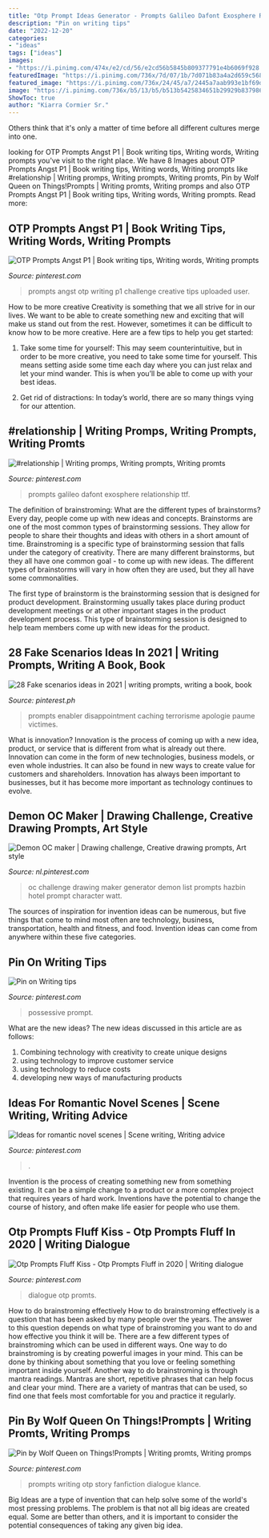 ```yaml
---
title: "Otp Prompt Ideas Generator - Prompts Galileo Dafont Exosphere Relationship Ttf"
description: "Pin on writing tips"
date: "2022-12-20"
categories:
- "ideas"
tags: ["ideas"]
images:
- "https://i.pinimg.com/474x/e2/cd/56/e2cd56b5845b809377791e4b6069f928.jpg"
featuredImage: "https://i.pinimg.com/736x/7d/07/1b/7d071b83a4a2d659c5684d53b57d077b--writing-help-writing-ideas.jpg"
featured_image: "https://i.pinimg.com/736x/24/45/a7/2445a7aab993e1bf69d7c740f4f60fae.jpg"
image: "https://i.pinimg.com/736x/b5/13/b5/b513b5425834651b29929b8379862aee.jpg"
ShowToc: true
author: "Kiarra Cormier Sr."
---
```



Others think that it's only a matter of time before all different cultures merge into one.

	

		
looking for OTP Prompts Angst P1 | Book writing tips, Writing words, Writing prompts you've visit to the right place. We have 8 Images about OTP Prompts Angst P1 | Book writing tips, Writing words, Writing prompts like #relationship | Writing promps, Writing prompts, Writing promts, Pin by Wolf Queen on Things!Prompts | Writing promts, Writing promps and also OTP Prompts Angst P1 | Book writing tips, Writing words, Writing prompts. Read more:
		
    
## OTP Prompts Angst P1 | Book Writing Tips, Writing Words, Writing Prompts

<img loading=lazy src="https://i.pinimg.com/originals/79/54/a6/7954a63368479aec7401aec443471f53.png" onerror="this.onerror=null;this.src='https://tse2.mm.bing.net/th?id=OIP.AJKAGlwh2tfiD4vR4CfY_AAAAA&amp;pid=15.1';" alt="OTP Prompts Angst P1 | Book writing tips, Writing words, Writing prompts">

_Source: pinterest.com_

>prompts angst otp writing p1 challenge creative tips uploaded user. 

	

How to be more creative
Creativity is something that we all strive for in our lives. We want to be able to create something new and exciting that will make us stand out from the rest. However, sometimes it can be difficult to know how to be more creative. Here are a few tips to help you get started:
1. Take some time for yourself: This may seem counterintuitive, but in order to be more creative, you need to take some time for yourself. This means setting aside some time each day where you can just relax and let your mind wander. This is when you’ll be able to come up with your best ideas.

2. Get rid of distractions: In today’s world, there are so many things vying for our attention.

    
## #relationship | Writing Promps, Writing Prompts, Writing Promts

<img loading=lazy src="https://i.pinimg.com/736x/f7/bc/55/f7bc55d2cb68c51cb3666fa98a1c0d71.jpg" onerror="this.onerror=null;this.src='https://tse2.mm.bing.net/th?id=OIP.nKN8rWEvACfnyAxCitrXFAHaUm&amp;pid=15.1';" alt="#relationship | Writing promps, Writing prompts, Writing promts">

_Source: pinterest.com_

>prompts galileo dafont exosphere relationship ttf. 

	

The definition of brainstroming: What are the different types of brainstorms?
Every day, people come up with new ideas and concepts. Brainstorms are one of the most common types of brainstorming sessions. They allow for people to share their thoughts and ideas with others in a short amount of time. Brainstroming is a specific type of brainstorming session that falls under the category of creativity. 
There are many different brainstorms, but they all have one common goal - to come up with new ideas. The different types of brainstorms will vary in how often they are used, but they all have some commonalities. 

The first type of brainstorm is the brainstorming session that is designed for product development. Brainstorming usually takes place during product development meetings or at other important stages in the product development process. This type of brainstorming session is designed to help team members come up with new ideas for the product.

    
## 28 Fake Scenarios Ideas In 2021 | Writing Prompts, Writing A Book, Book

<img loading=lazy src="https://i.pinimg.com/474x/e2/cd/56/e2cd56b5845b809377791e4b6069f928.jpg" onerror="this.onerror=null;this.src='https://tse1.mm.bing.net/th?id=OIP.LBsGHdlTGGkRxwZDl6eLewAAAA&amp;pid=15.1';" alt="28 Fake scenarios ideas in 2021 | writing prompts, writing a book, book">

_Source: pinterest.ph_

>prompts enabler disappointment caching terrorisme apologie paume victimes. 

	

What is innovation?
Innovation is the process of coming up with a new idea, product, or service that is different from what is already out there. Innovation can come in the form of new technologies, business models, or even whole industries. It can also be found in new ways to create value for customers and shareholders. Innovation has always been important to businesses, but it has become more important as technology continues to evolve.

    
## Demon OC Maker | Drawing Challenge, Creative Drawing Prompts, Art Style

<img loading=lazy src="https://i.pinimg.com/736x/b5/13/b5/b513b5425834651b29929b8379862aee.jpg" onerror="this.onerror=null;this.src='https://tse2.mm.bing.net/th?id=OIP.QtbWChHJrFD5JffbTD4segHaHa&amp;pid=15.1';" alt="Demon OC maker | Drawing challenge, Creative drawing prompts, Art style">

_Source: nl.pinterest.com_

>oc challenge drawing maker generator demon list prompts hazbin hotel prompt character watt. 

	

The sources of inspiration for invention ideas can be numerous, but five things that come to mind most often are technology, business, transportation, health and fitness, and food. Invention ideas can come from anywhere within these five categories.

    
## Pin On Writing Tips

<img loading=lazy src="https://i.pinimg.com/736x/7d/07/1b/7d071b83a4a2d659c5684d53b57d077b--writing-help-writing-ideas.jpg" onerror="this.onerror=null;this.src='https://tse1.mm.bing.net/th?id=OIP.BuWynqClzNOOPexmCPu98AHaJp&amp;pid=15.1';" alt="Pin on Writing tips">

_Source: pinterest.com_

>possessive prompt. 

	

What are the new ideas?
The new ideas discussed in this article are as follows:
1. Combining technology with creativity to create unique designs 
2. using technology to improve customer service 
3. using technology to reduce costs 
4. developing new ways of manufacturing products 

    
## Ideas For Romantic Novel Scenes | Scene Writing, Writing Advice

<img loading=lazy src="https://i.pinimg.com/736x/24/45/a7/2445a7aab993e1bf69d7c740f4f60fae.jpg" onerror="this.onerror=null;this.src='https://tse3.mm.bing.net/th?id=OIP.v-t24tHfts1YWlCGyBsjagHaL9&amp;pid=15.1';" alt="Ideas for romantic novel scenes | Scene writing, Writing advice">

_Source: pinterest.com_

>. 

	

Invention is the process of creating something new from something existing. It can be a simple change to a product or a more complex project that requires years of hard work. Inventions have the potential to change the course of history, and often make life easier for people who use them.

    
## Otp Prompts Fluff Kiss - Otp Prompts Fluff In 2020 | Writing Dialogue

<img loading=lazy src="https://i.pinimg.com/736x/69/cb/db/69cbdb9d4262d7ff3f975b692f7e2c98.jpg" onerror="this.onerror=null;this.src='https://tse3.mm.bing.net/th?id=OIP.yjB7mvFqZgrfkU-Pxhr69QHaMK&amp;pid=15.1';" alt="Otp Prompts Fluff Kiss - Otp Prompts Fluff in 2020 | Writing dialogue">

_Source: pinterest.com_

>dialogue otp promts. 

	

How to do brainstroming effectively
How to do brainstroming effectively is a question that has been asked by many people over the years. The answer to this question depends on what type of brainstroming you want to do and how effective you think it will be. There are a few different types of brainstroming which can be used in different ways. 
One way to do brainstroming is by creating powerful images in your mind. This can be done by thinking about something that you love or feeling something important inside yourself. Another way to do brainstroming is through mantra readings. Mantras are short, repetitive phrases that can help focus and clear your mind. There are a variety of mantras that can be used, so find one that feels most comfortable for you and practice it regularly.

    
## Pin By Wolf Queen On Things!Prompts | Writing Promts, Writing Promps

<img loading=lazy src="https://i.pinimg.com/originals/ca/16/56/ca1656803f2bdbff93c678012219bd2e.jpg" onerror="this.onerror=null;this.src='https://tse4.mm.bing.net/th?id=OIP.oqu21Aqqz6ZcQjToEc1lVgHaKA&amp;pid=15.1';" alt="Pin by Wolf Queen on Things!Prompts | Writing promts, Writing promps">

_Source: pinterest.com_

>prompts writing otp story fanfiction dialogue klance. 

	

Big Ideas are a type of invention that can help solve some of the world's most pressing problems. The problem is that not all big ideas are created equal. Some are better than others, and it is important to consider the potential consequences of taking any given big idea.

